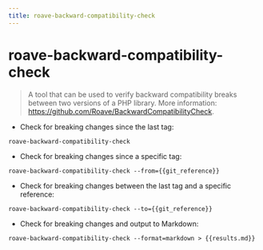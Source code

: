 ```yaml
---
title: roave-backward-compatibility-check
---
```

# roave-backward-compatibility-check

> A tool that can be used to verify backward compatibility breaks between two versions of a PHP library.
> More information: <https://github.com/Roave/BackwardCompatibilityCheck>.

- Check for breaking changes since the last tag:

`roave-backward-compatibility-check`

- Check for breaking changes since a specific tag:

`roave-backward-compatibility-check --from={{git_reference}}`

- Check for breaking changes between the last tag and a specific reference:

`roave-backward-compatibility-check --to={{git_reference}}`

- Check for breaking changes and output to Markdown:

`roave-backward-compatibility-check --format=markdown > {{results.md}}`
